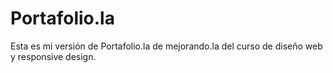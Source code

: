 Portafolio.la
=============

Esta es mi versión de Portafolio.la de mejorando.la del curso de diseño web y responsive design.
